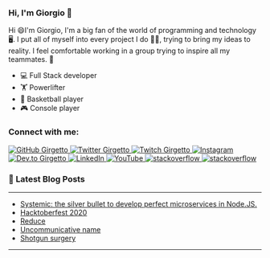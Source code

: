 ### Hi, I'm Giorgio 👋

Hi 😄I'm Giorgio, I'm a big fan of the world of programming and technology 🖥. I put all of myself into every project I do 💪🏻, trying to bring my ideas to reality. I feel comfortable working in a group trying to inspire all my teammates. 🚀

- 💻 Full Stack developer
- 🏋 Powerlifter
- 🏀 Basketball player
- 🎮 Console player

### Connect with me:

<p align="left">
    <a href="https://github.com/girgetto">
        <img src="https://img.shields.io/github/followers/girgetto.svg?label=GitHub&style=social" alt="GitHub Girgetto">
    </a>
    <a href="https://twitter.com/__Giorgio_">
        <img src="https://img.shields.io/twitter/follow/__Giorgio_?label=Twitter&style=social" alt="Twitter Girgetto">
    </a>
    <a href="https://twitch.tv/girgetto">
        <img src="https://img.shields.io/badge/Twitch--_.svg?label=Twitch&style=social&logo=twitch" alt="Twitch Girgetto">
    </a>
    <a href="https://instagram.com/giorgio_grassini">
        <img src="https://img.shields.io/badge/Instagram--_.svg?label=Instagram&style=social&logo=instagram" alt="Instagram">
    </a>
    <a href="https://dev.to/girgetto">
        <img src="https://img.shields.io/badge/DEV--_.svg?style=social&logo=dev.to" alt="Dev.to Girgetto">
    </a>
    <a href="https://www.linkedin.com/in/giorgiograssini">
        <img src="https://img.shields.io/badge/LinkedIn--_.svg?style=social&logo=linkedin" alt="LinkedIn">
    </a>
    <a href="https://www.youtube.com/channel/UChqlNb3LpXclrYsIXzD2q_w">
        <img src="https://img.shields.io/badge/YouTube--_.svg?style=social&logo=youtube" alt="YouTube">
    </a>
    <a href="https://stackoverflow.com/users/9095807/girgetto?tab=profile">
        <img src="https://img.shields.io/badge/stackoverflow--_.svg?style=social&logo=stackoverflow" alt="stackoverflow">
    </a>
    <a href="https://codepen.io/Girgetto">
        <img src="https://img.shields.io/badge/codepen--_.svg?style=social&logo=codepen" alt="stackoverflow">
    </a>
</p>

### 📕 Latest Blog Posts

---

<!-- BLOG-POST-LIST:START -->
- [Systemic: the silver bullet to develop perfect microservices in Node.JS.](https://girgetto-io.netlify.com/systemic/)
- [Hacktoberfest 2020](https://girgetto-io.netlify.com/hacktoberfest2020/)
- [Reduce](https://girgetto-io.netlify.com/reduce/)
- [Uncommunicative name](https://girgetto-io.netlify.com/uncomunicative-name/)
- [Shotgun surgery](https://girgetto-io.netlify.com/shotgun-surgery/)
<!-- BLOG-POST-LIST:END -->

---
